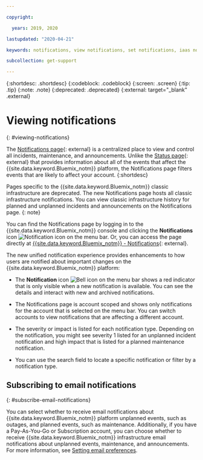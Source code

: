 ```yaml
---

copyright:

  years: 2019, 2020

lastupdated: "2020-04-21"

keywords: notifications, view notifications, set notifications, iaas notifications, notification icon, header bell, bell icon 

subcollection: get-support

---
```


{:shortdesc: .shortdesc}
{:codeblock: .codeblock}
{:screen: .screen}
{:tip: .tip}
{:note: .note}
{:deprecated: .deprecated}
{:external: target="_blank" .external}

# Viewing notifications
{: #viewing-notifications}

The [Notifications page](https://cloud.ibm.com/notifications){: external} is a centralized place to view and control all incidents, maintenance, and announcements. Unlike the [Status page](https://cloud.ibm.com/status?selected=maintenance){: external} that provides information about all of the events that affect the {{site.data.keyword.Bluemix_notm}} platform, the Notifications page filters events that are likely to affect your account.
{:shortdesc}

Pages specific to the {{site.data.keyword.Bluemix_notm}} classic infrastructure are deprecated. The new Notifications page hosts all classic infrastructure notifications. You can view classic infrastructure history for planned and unplanned incidents and announcements on the Notifications page. 
{: note}

You can find the Notifications page by logging in to the {{site.data.keyword.Bluemix_notm}} console and clicking the **Notifications** icon ![Notification icon](../icons/Notification.svg) on the menu bar. Or, you can access the page directly at [{{site.data.keyword.Bluemix_notm}} - Notifications](https://cloud.ibm.com/notifications){: external}.

The new unified notification experience provides enhancements to how users are notified about important changes on the {{site.data.keyword.Bluemix_notm}} platform: 

* The **Notification** icon ![Bell icon](../icons/Notification.svg) on the menu bar shows a red indicator that is only visible when a new notification is available. You can see the details and interact with new and archived notifications.

* The Notifications page is account scoped and shows only notifications for the account that is selected on the menu bar. You can switch accounts to view notifications that are affecting a different account. 

* The severity or impact is listed for each notification type. Depending on the notification, you might see severity 1 listed for an unplanned incident notification and high impact that is listed for a planned maintenance notification. 

* You can use the search field to locate a specific notification or filter by a notification type. 

## Subscribing to email notifications
{: #subscribe-email-notifications}

You can select whether to receive email notifications about {{site.data.keyword.Bluemix_notm}} platform unplanned events, such as outages, and planned events, such as maintenance. Additionally, if you have a Pay-As-You-Go or Subscription account, you can choose whether to receive {{site.data.keyword.Bluemix_notm}} infrastructure email notifications about unplanned events, maintenance, and announcements. For more information, see [Setting email preferences](/docs/account?topic=account-email-prefs).
